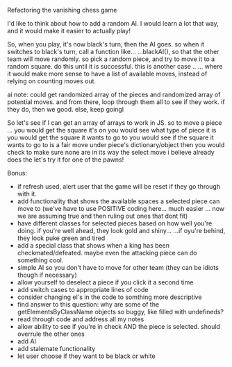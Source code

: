 Refactoring the vanishing chess game

I'd like to think about how to add a random AI. I would learn a lot that way, and it would make it easier to actually play!

So, when you play, it's now black's turn, then the AI goes. so when it switches to black's turn, call a function like...
...blackAI(), so that the other team will move randomly.
so pick a random piece, and try to move it to a random square. do this until it is successful. this is another case ..
... where it would make more sense to have a list of available moves, instead of relying on counting moves out.

ai note:
could get randomized array of the pieces and randomized array of potential moves.
and from there, loop through them all to see if they work. if they do, then we good. else, keep goingl


So let's see if I can get an array of arrays to work in JS.
so to move a piece ...
you would get the square it's on
you would see what type of piece it is
you would get the square it wants to go to
you would see if the square it wants to go to is a fair move under piece's dictionary/object
then you would check to make sure none are in its way
the select move i believe already does the 
let's try it for one of the pawns!

Bonus:

- if refresh used, alert user that the game will be reset if they go through with it.
- add functionality that shows the available spaces a selected piece can move to (we've have to use POSITIVE coding here... much easier ... now we are assuming true and then ruling out ones that dont fit)
- have different classes for selected pieces based on how well you're doing. if you're well ahead, they look gold and shiny... ...if oyu're behind, they look puke green and tired
- add a special class that shows when a king has been checkmated/defeated. maybe even the attacking piece can do something cool.
- simple AI so you don't have to move for other team (they can be idiots though if necessary)
- allow yourself to deselect a piece if you click it a second time
- add switch cases to appropriate lines of code
- consider changing el's in the code to somthing more descriptive
- find answer to this question: why are some of the getElementsByClassName objects so buggy, like filled with undefineds?
- read through code and address all my notes
- allow ability to see if you're in check AND the piece is selected. should overrule the other ones
- add AI
- add stalemate functionality
- let user choose if they want to be black or white
